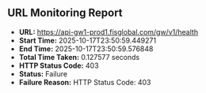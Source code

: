 ## URL Monitoring Report

- **URL:** https://api-gw1-prod1.fisglobal.com/gw/v1/health
- **Start Time:** 2025-10-17T23:50:59.449271
- **End Time:** 2025-10-17T23:50:59.576848
- **Total Time Taken:** 0.127577 seconds
- **HTTP Status Code:** 403
- **Status:** Failure
- **Failure Reason:** HTTP Status Code: 403
